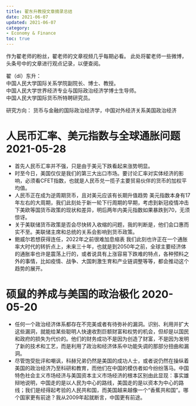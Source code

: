 ```yaml
---
title: 翟东升教授文章摘录总结
date: 2021-06-07
updated: 2021-06-07 
category: 
- Economy & Finance
toc: true
---
```


<!-- omit in toc -->

作为翟老师的粉丝，翟老师的文章视频几乎每期必看。
此处将翟老师一些微博，头条号中的文章进行观点记录，以便查阅。

<!-- more -->

翟（dí）东升：  
中国人民大学国际关系学院副院长、博士、教授。  
中国人民大学世界经济专业与国际政治经济学博士生导师。  
中国人民大学国际货币所特聘研究员。  

研究方向： 货币与金融的国际政治经济学，中国对外经济关系美国政治经济

# 人民币汇率、美元指数与全球通胀问题 2021-05-28

- 首先人民币汇率并不强，只是由于美元下跌看起来涨势明显。 
- 时至今日，美国仅仅是我们的第三大出口市场。要讨论汇率对实体经济的影响，必须看CFET指数，也就是人民币兑一揽子主要贸易伙伴的货币的加权平均值。 
- 人民币正在成为逆周期货币，且对美元应该有长期升值趋势 美元指数本身有17年左右的大周期，我们此刻处于新一轮下行周期的早期，考虑到新冠疫情冲击下美欧等国货币政策的现状和差异，明后两年内美元指数如果暴跌到70，无须惊讶。 
- 关于美联储货币政策是否会尽快转入收缩的问题，我的判断是，他们会口惠而实不至。美联储主席和总统的关系会影响到货币政策。 
- 鲍威尔若想获得连任，2022年之前很难加息缩表 我们此刻也许正在一个通胀率大时代的转折点上，未来三十年，也就是到2050年之前，全球主要经济体的通胀率也许是震荡上行的，或者说具有上涨容易下跌难的特点，各种预料之外的事情，比如疫情、战争、大国刺激生育和产业链调整等等，都会推动这个趋势的展开。

# 硕鼠的养成与美国的政治极化 2020-05-20

- 任何一个政治经济体系都存在不完美或者有待弥补的漏洞。识别、利用并扩大这些漏洞，就能给某些聪明人快速收割巨额财富和权势的机会，但却是以国民和政府的损失为代价的。他们的财务成功不是因为创造了财富，不是因为发明了新的技术和工艺，而是利用了政治和经济体系中功能失调的那部分扭曲和漏洞。
- 尽管饱受批评和嘲讽，科赫兄弟仍然是美国的成功人士，或者说仍然在操纵着美国的政治经济乃至科研和教育，而他们在中国的模仿者如今纷纷落马。中国特色社会主义市场经济与美国资本主义市场经济的根本区别由此显现：事实雄辩地说明，中国走的是以人民为中心的路线，美国走的是以资本为中心的路线；我们是经得起考验的人民共和国，而美国越来越像一个“香蕉共和国”。哪个国家更有前途？我从2009年起就断言，中国更有前途。
